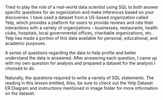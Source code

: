 Tried to play the role of a real-world data scientist using SQL to both answer specific questions for an organization and make inferences based on your discoveries.
I have used a dataset from a US-based organization called Yelp, which provides a platform for users to provide reviews and rate their interactions with a variety of organizations – businesses, restaurants, health clubs, hospitals, local governmental offices, charitable organizations, etc. Yelp has made a portion of this data available for personal, educational, and academic purposes.

A series of questions regarding the data to help profile and better understand the data is answered. After answering each question, I came up with my own question for analysis and  prepared a dataset for the analysis I choosed to do.

Naturally, the questions required to write a variety of SQL statements. The reading in this lesson entitled, Also, be sure to check out the Yelp Dataset ER Diagram and instructions mentioned in image folder for more information on the dataset.
